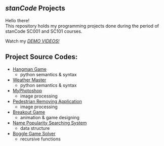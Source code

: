 ## *stanCode* Projects
Hello there!\
This repository holds my programming projects done during the period of stanCode SC001 and SC101 courses.

Watch my *[DEMO VIDEOS!](https://drive.google.com/drive/folders/1ZoyTtJGVC-ThXVRBoS1ZJDv4xrNSQeKI?usp=sharing)*

## Project Source Codes:
* [Hangman Game](https://github.com/yschang306/sc-projects/blob/main/stanCode_Projects/hangman_game/hangman.py)
  * python semantics & syntax
* [Weather Master](https://github.com/yschang306/sc-projects/blob/main/stanCode_Projects/my_weather_master/weather_master_extension.py)
  * python semantics & syntax
* [MyPhotoshop](https://github.com/yschang306/sc-projects/blob/main/stanCode_Projects/my_photoshop/best_photoshop_award.py)
  * image processing
* [Pedestrian Removing Application](https://github.com/yschang306/sc-projects/blob/main/stanCode_Projects/stanCodoshop/stanCodoshop.py)
  * image processing
* [Breakout Game](https://github.com/yschang306/sc-projects/blob/main/stanCode_Projects/break_out_game/breakoutgraphics_extensions.py)
  * animation & game designing
* [Name Popularity Searching System](https://github.com/yschang306/sc-projects/blob/main/stanCode_Projects/name_searching_system/babygraphics.py)
  * data structure
* [Boggle Game Solver](https://github.com/yschang306/sc-projects/blob/main/stanCode_Projects/boggle_game_solver/boggle.py)
  * recursive functions
